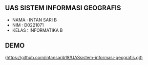 ## UAS SISTEM INFORMASI GEOGRAFIS
- NAMA  : INTAN SARI B
- NIM   : D0221071
- KELAS : INFORMATIKA B
## DEMO
[(https://github.com/intansarib18/UASsistem-informasi-geografis.git)](https://github.com/intansarib18/UASsistem-informasi-geografis.git)
